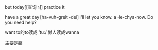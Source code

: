 
but today[[查询in]]
practice it

have a great day [ha-vuh-greit -dei]
I'll let you know. a -le-chya-now.
Do you need help?


want to的to读成 /tu:/  懒人读成wanna  


主要是癫